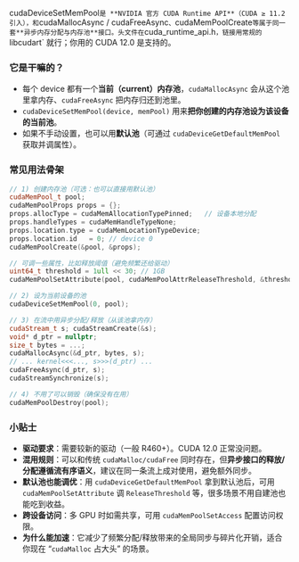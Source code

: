 cudaDeviceSetMemPool` 是 **NVIDIA 官方 CUDA Runtime API**（CUDA ≥ 11.2 引入），和 `cudaMallocAsync / cudaFreeAsync`、`cudaMemPoolCreate` 等属于同一套**异步内存分配与内存池**接口。头文件在 `cuda_runtime_api.h`，链接用常规的 `libcudart` 就行；你用的 CUDA 12.0 是支持的。

### 它是干嘛的？

* 每个 device 都有一个**当前（current）内存池**，`cudaMallocAsync` 会从这个池里拿内存、`cudaFreeAsync` 把内存归还到池里。
* `cudaDeviceSetMemPool(device, memPool)` 用来**把你创建的内存池设为该设备的当前池**。
* 如果不手动设置，也可以用**默认池**（可通过 `cudaDeviceGetDefaultMemPool` 获取并调属性）。

### 常见用法骨架

```cpp
// 1) 创建内存池（可选：也可以直接用默认池）
cudaMemPool_t pool;
cudaMemPoolProps props = {};
props.allocType = cudaMemAllocationTypePinned;   // 设备本地分配
props.handleTypes = cudaMemHandleTypeNone;
props.location.type = cudaMemLocationTypeDevice;
props.location.id   = 0; // device 0
cudaMemPoolCreate(&pool, &props);

// 可调一些属性，比如释放阈值（避免频繁还给驱动）
uint64_t threshold = 1ull << 30; // 1GB
cudaMemPoolSetAttribute(pool, cudaMemPoolAttrReleaseThreshold, &threshold);

// 2) 设为当前设备的池
cudaDeviceSetMemPool(0, pool);

// 3) 在流中用异步分配/释放（从该池拿内存）
cudaStream_t s; cudaStreamCreate(&s);
void* d_ptr = nullptr;
size_t bytes = ...;
cudaMallocAsync(&d_ptr, bytes, s);
// ... kernel<<<..., s>>>(d_ptr) ...
cudaFreeAsync(d_ptr, s);
cudaStreamSynchronize(s);

// 4) 不用了可以销毁（确保没有在用）
cudaMemPoolDestroy(pool);
```

### 小贴士

* **驱动要求**：需要较新的驱动（一般 R460+）。CUDA 12.0 正常没问题。
* **混用规则**：可以和传统 `cudaMalloc/cudaFree` 同时存在，但**异步接口的释放/分配遵循流有序语义**，建议在同一条流上成对使用，避免额外同步。
* **默认池也能调优**：用 `cudaDeviceGetDefaultMemPool` 拿到默认池后，可用 `cudaMemPoolSetAttribute` 调 `ReleaseThreshold` 等，很多场景不用自建池也能吃到收益。
* **跨设备访问**：多 GPU 时如需共享，可用 `cudaMemPoolSetAccess` 配置访问权限。
* **为什么能加速**：它减少了频繁分配/释放带来的全局同步与碎片化开销，适合你现在 “`cudaMalloc` 占大头” 的场景。

